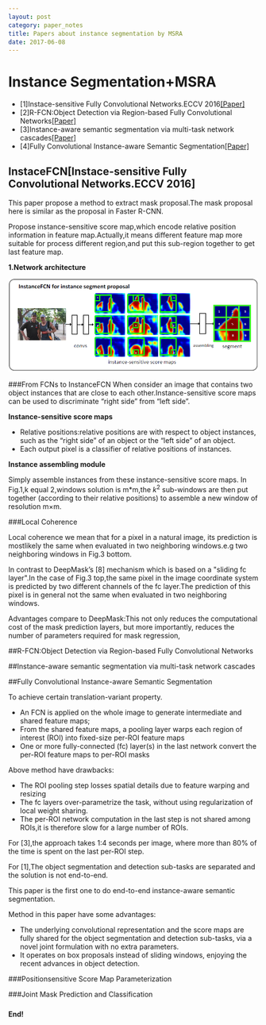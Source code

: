 ```yaml
---
layout: post
category: paper_notes
title: Papers about instance segmentation by MSRA
date: 2017-06-08
---
```


# Instance Segmentation+MSRA

- [1]Instace-sensitive Fully Convolutional Networks.ECCV 2016[[Paper]](https://arxiv.org/abs/1603.08678)
- [2]R-FCN:Object Detection via Region-based Fully Convolutional Networks[[Paper]](https://arxiv.org/abs/1605.06409)
- [3]Instance-aware semantic segmentation via multi-task network cascades[[Paper]](https://arxiv.org/abs/1512.04412)
- [4]Fully Convolutional Instance-aware Semantic Segmentation[[Paper]](https://arxiv.org/abs/1611.07709)

## InstaceFCN[Instace-sensitive Fully Convolutional Networks.ECCV 2016]

This paper propose a method to extract mask proposal.The mask proposal here is similar as the proposal in Faster R-CNN.

Propose instance-sensitive score map,which encode relative position information in feature map.Actually,it means different feature map more suitable for process different region,and put this sub-region together to get last feature map.

**1.Network architecture**

![](/assets/paper_notes/instanceSegMSRA/image1.jpg)

###From FCNs to InstanceFCN
When consider an image that contains two object instances that are close to each other.Instance-sensitive score maps can be used to discriminate “right side” from “left side”.

**Instance-sensitive score maps**

- Relative positions:relative positions are with respect to object instances, such as the “right side” of an object or the “left side” of an object.
- Each output pixel is a classifier of relative positions of instances.

**Instance assembling module**

Simply assemble instances from these instance-sensitive score maps.
In Fig.1,k equal 2,windows solution is m*m,the $k^2$ sub-windows are then put together (according to their relative positions) to assemble a new window of resolution m×m. 

###Local Coherence

Local coherence we mean that for a pixel in a natural image, its prediction is mostlikely the same when evaluated in two neighboring windows.e.g two neighboring windows in Fig.3 bottom.

In contrast to DeepMask’s [8] mechanism which is based on a "sliding fc layer".In the case of Fig.3 top,the same pixel in the image coordinate system is predicted by two different channels of the fc layer.The prediction of this pixel is in general not the same when evaluated in two neighboring windows.

Advantages compare to DeepMask:This not only reduces the computational cost of the mask prediction layers, but more importantly, reduces the number of parameters required for mask regression,


##R-FCN:Object Detection via Region-based Fully Convolutional Networks

##Instance-aware semantic segmentation via multi-task network cascades

##Fully Convolutional Instance-aware Semantic Segmentation

To achieve certain translation-variant property.
- An FCN is applied on the whole image to generate intermediate and shared feature maps;
- From the shared feature maps, a pooling layer warps each region of interest (ROI) into fixed-size per-ROI feature maps
- One or more fully-connected (fc) layer(s) in the last network convert the per-ROI feature maps to per-ROI masks

Above method have drawbacks:
- The ROI pooling step losses spatial details due to feature warping and resizing
- The fc layers over-parametrize the task, without using regularization of local weight sharing.
- The per-ROI network computation in the last step is not shared among ROIs,it is therefore slow for a large number of ROIs.

For [3],the approach takes 1:4 seconds per image, where more than 80% of the time is spent on the last per-ROI step.

For [1],The object segmentation and detection sub-tasks are separated and the solution is not end-to-end.

This paper is the first one to do end-to-end instance-aware semantic segmentation.

Method in this paper have some advantages:
- The underlying convolutional representation and the score maps are fully shared for the object segmentation and detection sub-tasks, via a novel joint formulation with no extra parameters.
- It operates on box proposals instead of sliding windows, enjoying the recent advances in object detection.

###Positionsensitive Score Map Parameterization

###Joint Mask Prediction and Classification

###

**End!**
